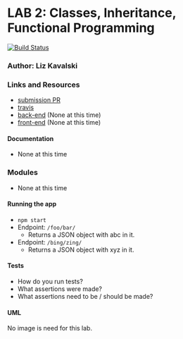 
# LAB 2: Classes, Inheritance, Functional Programming
[![Build Status](https://travis-ci.com/liz-kavalski-401-advanced-javascript/lab-02.svg?branch=master)](https://travis-ci.com/liz-kavalski-401-advanced-javascript/lab-02)

### Author: Liz Kavalski

### Links and Resources
* [submission PR](https://github.com/liz-kavalski-401-advanced-javascript/lab-02/pull/3)
* [travis](https://travis-ci.com/liz-kavalski-401-advanced-javascript/lab-02)
* [back-end](http://xyz.com) (None at this time)
* [front-end](http://xyz.com) (None at this time)

#### Documentation
* None at this time

### Modules
* None at this time

#### Running the app
* `npm start`
* Endpoint: `/foo/bar/`
  * Returns a JSON object with abc in it.
* Endpoint: `/bing/zing/`
  * Returns a JSON object with xyz in it.
  
#### Tests
* How do you run tests?
* What assertions were made?
* What assertions need to be / should be made?

#### UML
No image is need for this lab.